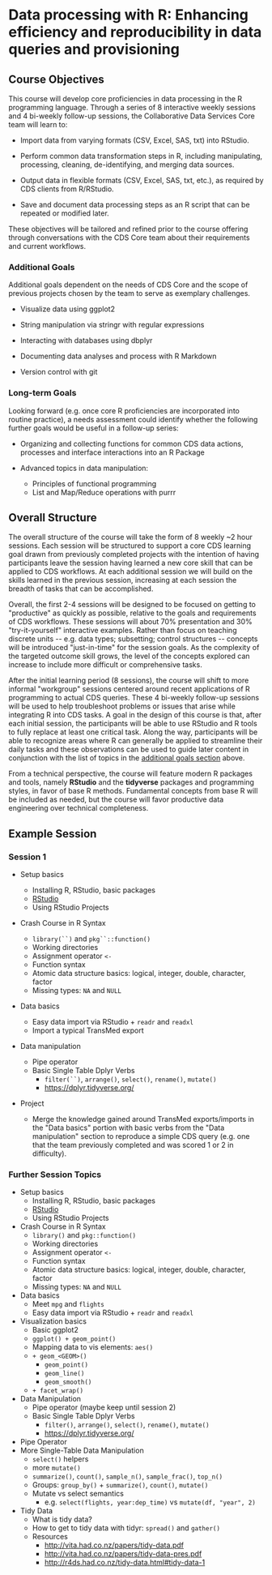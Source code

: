 Data processing with R: Enhancing efficiency and reproducibility in data queries and provisioning
=================================================================================================

Course Objectives 
-----------------

This course will develop core proficiencies in data processing in the R
programming language. Through a series of 8 interactive weekly sessions
and 4 bi-weekly follow-up sessions, the Collaborative Data Services Core
team will learn to:

-   Import data from varying formats (CSV, Excel, SAS, txt) into
    RStudio.

-   Perform common data transformation steps in R, including
    manipulating, processing, cleaning, de-identifying, and merging data
    sources.

-   Output data in flexible formats (CSV, Excel, SAS, txt, etc.), as
    required by CDS clients from R/RStudio.

-   Save and document data processing steps as an R script that can be
    repeated or modified later.

These objectives will be tailored and refined prior to the course
offering through conversations with the CDS Core team about their
requirements and current workflows.

### Additional Goals

Additional goals dependent on the needs of CDS Core and the scope of
previous projects chosen by the team to serve as exemplary challenges.

-   Visualize data using ggplot2

-   String manipulation via stringr with regular expressions

-   Interacting with databases using dbplyr

-   Documenting data analyses and process with R Markdown

-   Version control with git

### Long-term Goals

Looking forward (e.g. once core R proficiencies are incorporated into
routine practice), a needs assessment could identify whether the
following further goals would be useful in a follow-up series:

-   Organizing and collecting functions for common CDS data actions,
    processes and interface interactions into an R Package

-   Advanced topics in data manipulation:
    -   Principles of functional programming
    -   List and Map/Reduce operations with purrr

Overall Structure
-----------------

The overall structure of the course will take the form of 8 weekly \~2
hour sessions. Each session will be structured to support a core CDS
learning goal drawn from previously completed projects with the
intention of having participants leave the session having learned a new
core skill that can be applied to CDS workflows. At each additional
session we will build on the skills learned in the previous session,
increasing at each session the breadth of tasks that can be
accomplished.

Overall, the first 2-4 sessions will be designed to be focused on
getting to "productive" as quickly as possible, relative to the goals
and requirements of CDS workflows. These sessions will about 70%
presentation and 30% "try-it-yourself" interactive examples. Rather than
focus on teaching discrete units -- e.g. data types; subsetting; control
structures -- concepts will be introduced "just-in-time" for the session
goals. As the complexity of the targeted outcome skill grows, the level
of the concepts explored can increase to include more difficult or
comprehensive tasks.

After the initial learning period (8 sessions), the course will shift to
more informal "workgroup" sessions centered around recent applications
of R programming to actual CDS queries. These 4 bi-weekly follow-up
sessions will be used to help troubleshoot problems or issues that arise
while integrating R into CDS tasks. A goal in the design of this course
is that, after each initial session, the participants will be able to
use RStudio and R tools to fully replace at least one critical task.
Along the way, participants will be able to recognize areas where R can
generally be applied to streamline their daily tasks and these
observations can be used to guide later content in conjunction with the
list of topics in the [additional goals section](#additional-goals) above.

From a technical perspective, the course will feature modern R packages
and tools, namely **RStudio** and the **tidyverse** packages and
programming styles, in favor of base R methods. Fundamental concepts
from base R will be included as needed, but the course will favor
productive data engineering over technical completeness.

Example Session
---------------

### Session 1

-   Setup basics
    -   Installing R, RStudio, basic packages
    -   [RStudio](https://www.rstudio.com/wp-content/uploads/2016/01/rstudio-IDE-cheatsheet.pdf)
    -   Using RStudio Projects

-   Crash Course in R Syntax
    -   `library(``)` and `pkg``::function()`
    -   Working directories
    -   Assignment operator `<-`
    -   Function syntax
    -   Atomic data structure basics: logical, integer, double,
        character, factor
    -   Missing types: `NA` and `NULL`

-   Data basics
    -   Easy data import via RStudio + `readr` and `readxl`
    -   Import a typical TransMed export
    
-   Data manipulation
    -   Pipe operator
    -   Basic Single Table Dplyr Verbs
        -   `filter(``)`, `arrange()`, `select()`, `rename()`,
            `mutate()`
        -   https://dplyr.tidyverse.org/

-   Project
    -   Merge the knowledge gained around TransMed exports/imports in
        the "Data basics" portion with basic verbs from the "Data
        manipulation" section to reproduce a simple CDS query (e.g. one
        that the team previously completed and was scored 1 or 2 in
        difficulty).

### Further Session Topics

- Setup basics
  - Installing R, RStudio, basic packages
  - [RStudio](https://www.rstudio.com/wp-content/uploads/2016/01/rstudio-IDE-cheatsheet.pdf)
  - Using RStudio Projects
- Crash Course in R Syntax
  - `library()` and `pkg::function()`
  - Working directories
  - Assignment operator `<-`
  - Function syntax
  - Atomic data structure basics: logical, integer, double, character, factor
  - Missing types: `NA` and `NULL`
- Data basics
  - Meet `mpg` and `flights`
  - Easy data import via RStudio + `readr` and `readxl`
- Visualization basics
  - Basic ggplot2
  - `ggplot() + geom_point()`
  - Mapping data to vis elements: `aes()`
  - `+ geom_<GEOM>()`
    - `geom_point()`
    - `geom_line()`
    - `geom_smooth()`
  - `+ facet_wrap()`
- Data Manipulation
  - Pipe operator (maybe keep until session 2)
  - Basic Single Table Dplyr Verbs
    - `filter()`, `arrange()`, `select()`, `rename()`, `mutate()`
    - https://dplyr.tidyverse.org/
- Pipe Operator
- More Single-Table Data Manipulation
  - `select()` helpers
  - more `mutate()`
  - `summarize()`, `count()`, `sample_n()`, `sample_frac()`, `top_n()`
  - Groups: `group_by()` + `summarize()`, `count()`, `mutate()`
  - Mutate vs select semantics
    - e.g. `select(flights, year:dep_time)` vs `mutate(df, "year", 2)`
- Tidy Data
  - What is tidy data?
  - How to get to tidy data with tidyr: `spread()` and `gather()`
  - Resources
    - <http://vita.had.co.nz/papers/tidy-data.pdf>
    - <http://vita.had.co.nz/papers/tidy-data-pres.pdf>
    - <http://r4ds.had.co.nz/tidy-data.html#tidy-data-1>
